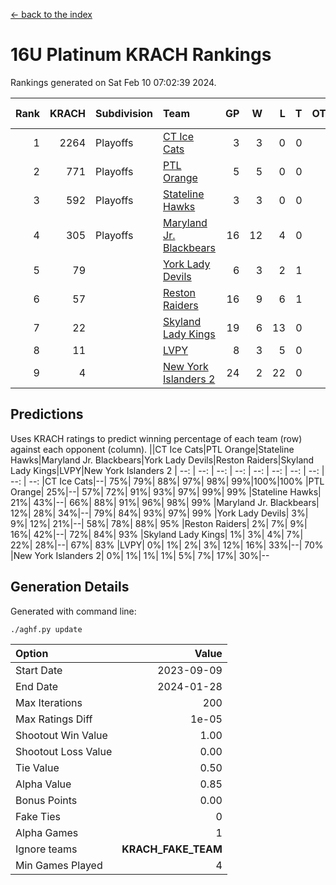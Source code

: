 [<- back to the index](readme.md)
# 16U Platinum KRACH Rankings
Rankings generated on Sat Feb 10 07:02:39 2024.

Rank|KRACH|Subdivision|Team|GP|W|L|T|OTW|OTL|SoS|Exp Wins|Win Diff
---:|---:|:---|:---|---:|---:|---:|---:|---:|---:|---:|---:|---:
1|2264|Playoffs|[CT Ice Cats](https://gamesheetstats.com/seasons/3663/teams/140846/schedule)|3|3|0|0|0|0|94|3.8|-0.0
2|771|Playoffs|[PTL Orange](https://gamesheetstats.com/seasons/3663/teams/140842/schedule)|5|5|0|0|0|0|20|5.9|0.0
3|592|Playoffs|[Stateline Hawks](https://gamesheetstats.com/seasons/3663/teams/140840/schedule)|3|3|0|0|0|0|24|3.9|0.0
4|305|Playoffs|[Maryland Jr. Blackbears](https://gamesheetstats.com/seasons/3663/teams/140848/schedule)|16|12|4|0|0|1|467|12.8|-0.0
5|79||[York Lady Devils](https://gamesheetstats.com/seasons/3663/teams/140845/schedule)|6|3|2|1|0|1|78|4.4|0.0
6|57||[Reston Raiders](https://gamesheetstats.com/seasons/3663/teams/140850/schedule)|16|9|6|1|1|0|238|10.4|0.0
7|22||[Skyland Lady Kings](https://gamesheetstats.com/seasons/3663/teams/140849/schedule)|19|6|13|0|2|0|228|6.9|0.0
8|11||[LVPY](https://gamesheetstats.com/seasons/3663/teams/140844/schedule)|8|3|5|0|0|1|80|3.9|0.0
9|4||[New York Islanders 2](https://gamesheetstats.com/seasons/3663/teams/140851/schedule)|24|2|22|0|0|1|250|2.9|0.0

## Predictions
Uses KRACH ratings to predict winning percentage of each team (row) against each opponent (column).
||CT Ice Cats|PTL Orange|Stateline Hawks|Maryland Jr. Blackbears|York Lady Devils|Reston Raiders|Skyland Lady Kings|LVPY|New York Islanders 2
| --: | --: | --: | --: | --: | --: | --: | --: | --: | --: 
|CT Ice Cats|--| 75%| 79%| 88%| 97%| 98%| 99%|100%|100%
|PTL Orange| 25%|--| 57%| 72%| 91%| 93%| 97%| 99%| 99%
|Stateline Hawks| 21%| 43%|--| 66%| 88%| 91%| 96%| 98%| 99%
|Maryland Jr. Blackbears| 12%| 28%| 34%|--| 79%| 84%| 93%| 97%| 99%
|York Lady Devils|  3%|  9%| 12%| 21%|--| 58%| 78%| 88%| 95%
|Reston Raiders|  2%|  7%|  9%| 16%| 42%|--| 72%| 84%| 93%
|Skyland Lady Kings|  1%|  3%|  4%|  7%| 22%| 28%|--| 67%| 83%
|LVPY|  0%|  1%|  2%|  3%| 12%| 16%| 33%|--| 70%
|New York Islanders 2|  0%|  1%|  1%|  1%|  5%|  7%| 17%| 30%|--

## Generation Details

Generated with command line:
```
./aghf.py update
```

| Option | Value |
| :----- | ----: |
| Start Date | 2023-09-09 |
| End Date | 2024-01-28 |
| Max Iterations | 200 |
| Max Ratings Diff | 1e-05 |
| Shootout Win Value | 1.00 |
| Shootout Loss Value | 0.00 |
| Tie Value | 0.50 |
| Alpha Value | 0.85 |
| Bonus Points | 0.00 |
| Fake Ties | 0 |
| Alpha Games | 1 |
| Ignore teams | __KRACH_FAKE_TEAM__ |
| Min Games Played | 4 |

